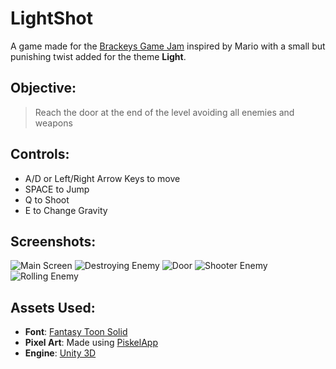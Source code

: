 # LightShot
A game made for the [Brackeys Game Jam](https://itch.io/jam/brackeys) inspired by Mario with a small but punishing twist added for the theme **Light**.

## Objective:
> Reach the door at the end of the level avoiding all enemies and weapons

## Controls:
- A/D or Left/Right Arrow Keys to move
- SPACE to Jump
- Q to Shoot
- E to Change Gravity

## Screenshots:
![Main Screen](./Screenshots/Shot_1.png)
![Destroying Enemy](./Screenshots/Shot_2.png)
![Door](./Screenshots/Shot_3.png)
![Shooter Enemy](./Screenshots/Shot_4.png)
![Rolling Enemy](./Screenshots/Shot_5.png)

## Assets Used:
- **Font**: [Fantasy Toon Solid](https://www.dafont.com/janda-manatee.font)
- **Pixel Art**: Made using [PiskelApp](https://www.piskelapp.com)
- **Engine**: [Unity 3D](https://unity3d.com/)
